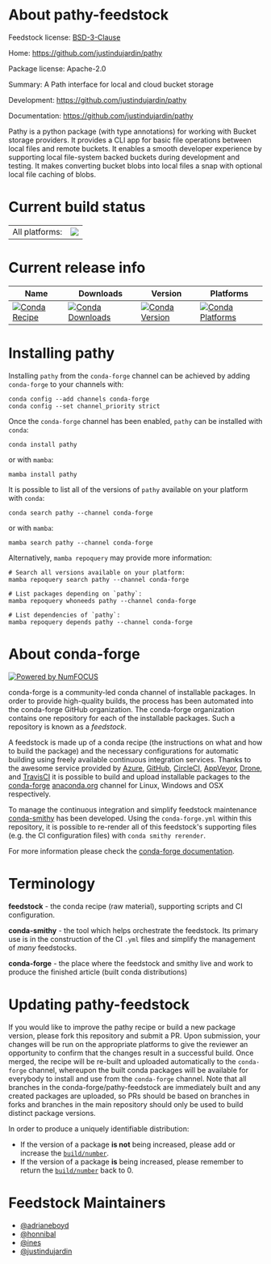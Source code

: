 About pathy-feedstock
=====================

Feedstock license: [BSD-3-Clause](https://github.com/conda-forge/pathy-feedstock/blob/main/LICENSE.txt)

Home: https://github.com/justindujardin/pathy

Package license: Apache-2.0

Summary: A Path interface for local and cloud bucket storage

Development: https://github.com/justindujardin/pathy

Documentation: https://github.com/justindujardin/pathy

Pathy is a python package (with type annotations) for working with Bucket
storage providers. It provides a CLI app for basic file operations between
local files and remote buckets. It enables a smooth developer experience by
supporting local file-system backed buckets during development and testing.
It makes converting bucket blobs into local files a snap with optional
local file caching of blobs.


Current build status
====================


<table><tr><td>All platforms:</td>
    <td>
      <a href="https://dev.azure.com/conda-forge/feedstock-builds/_build/latest?definitionId=11765&branchName=main">
        <img src="https://dev.azure.com/conda-forge/feedstock-builds/_apis/build/status/pathy-feedstock?branchName=main">
      </a>
    </td>
  </tr>
</table>

Current release info
====================

| Name | Downloads | Version | Platforms |
| --- | --- | --- | --- |
| [![Conda Recipe](https://img.shields.io/badge/recipe-pathy-green.svg)](https://anaconda.org/conda-forge/pathy) | [![Conda Downloads](https://img.shields.io/conda/dn/conda-forge/pathy.svg)](https://anaconda.org/conda-forge/pathy) | [![Conda Version](https://img.shields.io/conda/vn/conda-forge/pathy.svg)](https://anaconda.org/conda-forge/pathy) | [![Conda Platforms](https://img.shields.io/conda/pn/conda-forge/pathy.svg)](https://anaconda.org/conda-forge/pathy) |

Installing pathy
================

Installing `pathy` from the `conda-forge` channel can be achieved by adding `conda-forge` to your channels with:

```
conda config --add channels conda-forge
conda config --set channel_priority strict
```

Once the `conda-forge` channel has been enabled, `pathy` can be installed with `conda`:

```
conda install pathy
```

or with `mamba`:

```
mamba install pathy
```

It is possible to list all of the versions of `pathy` available on your platform with `conda`:

```
conda search pathy --channel conda-forge
```

or with `mamba`:

```
mamba search pathy --channel conda-forge
```

Alternatively, `mamba repoquery` may provide more information:

```
# Search all versions available on your platform:
mamba repoquery search pathy --channel conda-forge

# List packages depending on `pathy`:
mamba repoquery whoneeds pathy --channel conda-forge

# List dependencies of `pathy`:
mamba repoquery depends pathy --channel conda-forge
```


About conda-forge
=================

[![Powered by
NumFOCUS](https://img.shields.io/badge/powered%20by-NumFOCUS-orange.svg?style=flat&colorA=E1523D&colorB=007D8A)](https://numfocus.org)

conda-forge is a community-led conda channel of installable packages.
In order to provide high-quality builds, the process has been automated into the
conda-forge GitHub organization. The conda-forge organization contains one repository
for each of the installable packages. Such a repository is known as a *feedstock*.

A feedstock is made up of a conda recipe (the instructions on what and how to build
the package) and the necessary configurations for automatic building using freely
available continuous integration services. Thanks to the awesome service provided by
[Azure](https://azure.microsoft.com/en-us/services/devops/), [GitHub](https://github.com/),
[CircleCI](https://circleci.com/), [AppVeyor](https://www.appveyor.com/),
[Drone](https://cloud.drone.io/welcome), and [TravisCI](https://travis-ci.com/)
it is possible to build and upload installable packages to the
[conda-forge](https://anaconda.org/conda-forge) [anaconda.org](https://anaconda.org/)
channel for Linux, Windows and OSX respectively.

To manage the continuous integration and simplify feedstock maintenance
[conda-smithy](https://github.com/conda-forge/conda-smithy) has been developed.
Using the ``conda-forge.yml`` within this repository, it is possible to re-render all of
this feedstock's supporting files (e.g. the CI configuration files) with ``conda smithy rerender``.

For more information please check the [conda-forge documentation](https://conda-forge.org/docs/).

Terminology
===========

**feedstock** - the conda recipe (raw material), supporting scripts and CI configuration.

**conda-smithy** - the tool which helps orchestrate the feedstock.
                   Its primary use is in the construction of the CI ``.yml`` files
                   and simplify the management of *many* feedstocks.

**conda-forge** - the place where the feedstock and smithy live and work to
                  produce the finished article (built conda distributions)


Updating pathy-feedstock
========================

If you would like to improve the pathy recipe or build a new
package version, please fork this repository and submit a PR. Upon submission,
your changes will be run on the appropriate platforms to give the reviewer an
opportunity to confirm that the changes result in a successful build. Once
merged, the recipe will be re-built and uploaded automatically to the
`conda-forge` channel, whereupon the built conda packages will be available for
everybody to install and use from the `conda-forge` channel.
Note that all branches in the conda-forge/pathy-feedstock are
immediately built and any created packages are uploaded, so PRs should be based
on branches in forks and branches in the main repository should only be used to
build distinct package versions.

In order to produce a uniquely identifiable distribution:
 * If the version of a package **is not** being increased, please add or increase
   the [``build/number``](https://docs.conda.io/projects/conda-build/en/latest/resources/define-metadata.html#build-number-and-string).
 * If the version of a package **is** being increased, please remember to return
   the [``build/number``](https://docs.conda.io/projects/conda-build/en/latest/resources/define-metadata.html#build-number-and-string)
   back to 0.

Feedstock Maintainers
=====================

* [@adrianeboyd](https://github.com/adrianeboyd/)
* [@honnibal](https://github.com/honnibal/)
* [@ines](https://github.com/ines/)
* [@justindujardin](https://github.com/justindujardin/)


